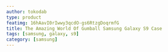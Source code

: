```yaml
---
author: tokodab
type: product
featimg: 16hAavI0rIwwy3qcdO-gs6RtzgDoqrmfG
title: The Amazing World Of Gumball Samsung Galaxy S9 Case
tags: [samsung, galaxy, s9]
category: [samsung]
---
```

